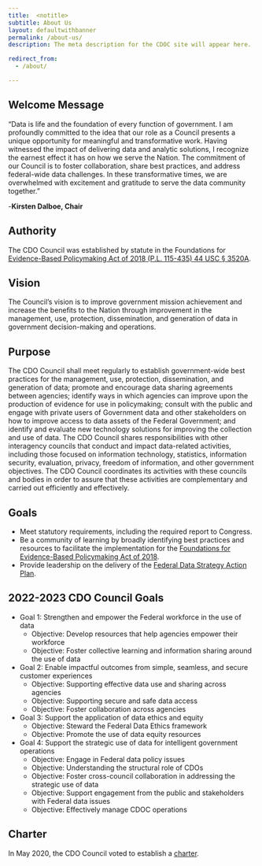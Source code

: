 ```yaml
---
title:  <notitle>
subtitle: About Us
layout: defaultwithbanner
permalink: /about-us/
description: The meta description for the CDOC site will appear here.

redirect_from:
  - /about/

---
```

## Welcome Message

“Data is life and the foundation of every function of government. I am profoundly committed to the idea that our role as a Council presents a unique opportunity for meaningful and transformative work. Having witnessed the impact of delivering data and analytic solutions, I recognize the earnest effect it has on how we serve the Nation. The commitment of our Council is to foster collaboration, share best practices, and address federal-wide data challenges. In these transformative times, we are overwhelmed with excitement and gratitude to serve the data community together.” 

-**Kirsten Dalboe, Chair**


## Authority

The CDO Council was established by statute in the Foundations for [Evidence-Based Policymaking Act of 2018 (P.L. 115-435) 44 USC § 3520A](https://www.congress.gov/bill/115th-congress/house-bill/4174/text).

## Vision
The Council’s vision is to improve government mission achievement and increase the benefits to the Nation through improvement in the management, use, protection, dissemination, and generation of data in government decision-making and operations. 

## Purpose
The CDO Council shall meet regularly to establish government-wide best practices for the management, use, protection, dissemination, and generation of data; promote and encourage data sharing agreements between agencies; identify ways in which agencies can improve upon the production of evidence for use in policymaking; consult with the public and engage with private users of Government data and other stakeholders on how to improve access to data assets of the Federal Government; and identify and evaluate new technology solutions for improving the collection and use of data. The CDO Council shares responsibilities with other interagency councils that conduct and impact data-related activities, including those focused on information technology, statistics, information security, evaluation, privacy, freedom of information, and other government objectives. The CDO Council coordinates its activities with these councils and bodies in order to assure that these activities are complementary and carried out efficiently and effectively.

## Goals
* Meet statutory requirements, including the required report to Congress. 
* Be a community of learning by broadly identifying best practices and resources to facilitate the implementation for the [Foundations for Evidence-Based Policymaking Act of 2018](https://www.congress.gov/bill/115th-congress/house-bill/4174/text).
* Provide leadership on the delivery of the [Federal Data Strategy Action Plan](https://strategy.data.gov/action-plan/).

## 2022-2023 CDO Council Goals
* Goal 1: Strengthen and empower the Federal workforce in the use of data
    * Objective: Develop resources that help agencies empower their workforce
    * Objective: Foster collective learning and information sharing around the use of data
* Goal 2: Enable impactful outcomes from simple, seamless, and secure customer experiences
    * Objective: Supporting effective data use and sharing across agencies
    * Objective: Supporting secure and safe data access
    * Objective: Foster collaboration across agencies
* Goal 3: Support the application of data ethics and equity
    * Objective: Steward the Federal Data Ethics framework
    * Objective: Promote the use of data equity resources
* Goal 4: Support the strategic use of data for intelligent government operations
    * Objective: Engage in Federal data policy issues
    * Objective: Understanding the structural role of CDOs
    * Objective: Foster cross-council collaboration in addressing the strategic use of data
    * Objective: Support engagement from the public and stakeholders with Federal data issues
    * Objective: Effectively manage CDOC operations

## Charter
In May 2020, the CDO Council voted to establish a <a href="{{ site.baseurl}}/assets/documents/cdo-council-charter-061820.pdf"> charter</a>.
